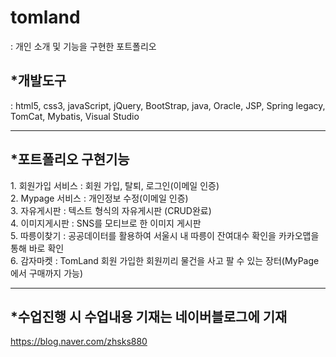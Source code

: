 # tomland
: 개인 소개 및 기능을 구현한 포트폴리오

<h2>*개발도구</h2>
: html5, css3, javaScript, jQuery, BootStrap, java, Oracle, JSP, Spring legacy, TomCat, Mybatis, Visual Studio

<hr>
<h2>*포트폴리오 구현기능</h2>
1. 회원가입 서비스 : 회원 가입, 탈퇴, 로그인(이메일 인증)<br>
2. Mypage 서비스 : 개인정보 수정(이메일 인증)<br>
3. 자유게시판 : 텍스트 형식의 자유게시판 (CRUD완료)<br>
4. 이미지게시판 : SNS를 모티브로 한 이미지 게시판<br>
5. 따릉이찾기 : 공공데이터를 활용하여 서울시 내 따릉이 잔여대수 확인을 카카오맵을 통해 바로 확인<br>
6. 감자마켓 : TomLand 회원 가입한 회원끼리 물건을 사고 팔 수 있는 장터(MyPage에서 구매까지 가능)<br>
<hr>

<h2>*수업진행 시 수업내용 기재는 네이버블로그에 기재</h2>

https://blog.naver.com/zhsks880
